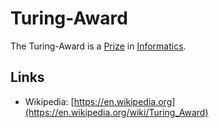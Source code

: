 # Turing-Award

The Turing-Award is a [Prize](60114.md) in [Informatics](9000000.md).

## Links

- Wikipedia: [https://en.wikipedia.org](https://en.wikipedia.org/wiki/Turing_Award)
